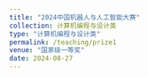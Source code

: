 ```yaml
---
title: "2024中国机器人与人工智能大赛"
collection: 计算机编程与设计类
type: "计算机编程与设计类"
permalink: /teaching/prize1
venue: "国家级一等奖"
date: 2024-08-27
---
```


